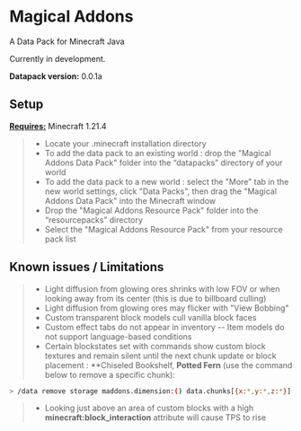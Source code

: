 # Magical Addons
A Data Pack for Minecraft Java

Currently in development.

**Datapack version:** 0.0.1a

## Setup

**<ins>Requires:</ins>** Minecraft 1.21.4
> - Locate your .minecraft installation directory
> - To add the data pack to an existing world : drop the "Magical Addons Data Pack" folder into the “datapacks” directory of your world
> - To add the data pack to a new world : select the "More" tab in the new world settings, click "Data Packs", then drag the "Magical Addons Data Pack" into the Minecraft window
> - Drop the "Magical Addons Resource Pack" folder into the “resourcepacks” directory
> - Select the "Magical Addons Resource Pack" from your resource pack list

## Known issues / Limitations

> - Light diffusion from glowing ores shrinks with low FOV or when looking away from its center
(this is due to billboard culling)
> - Light diffusion from glowing ores may flicker with "View Bobbing"
> - Custom transparent block models cull vanilla block faces
> - Custom effect tabs do not appear in inventory
> -- Item models do not support language-based conditions
> - Certain blockstates set with commands show custom block textures and remain silent until the next chunk update or block placement : **Chiseled Bookshelf, **Potted Fern** (use the command below to remove a specific chunk):
 ```bash
> /data remove storage maddons.dimension:() data.chunks[{x:*,y:*,z:*}]
```
> - Looking just above an area of custom blocks with a high **minecraft:block_interaction** attribute will cause
TPS to rise
